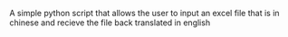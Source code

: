 A simple python script that allows the user to input an excel file that is in chinese and recieve the file back translated in english
